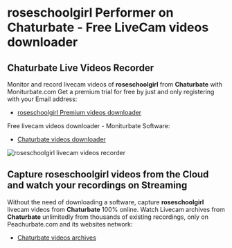 # roseschoolgirl Performer on Chaturbate - Free LiveCam videos downloader

## Chaturbate Live Videos Recorder

Monitor and record livecam videos of **roseschoolgirl** from **Chaturbate** with Moniturbate.com
Get a premium trial for free by just and only registering with your Email address:
* [roseschoolgirl Premium videos downloader](https://moniturbate.com/request-demo-licence-key.html)

Free livecam videos downloader - Moniturbate Software:
* [Chaturbate videos downloader](https://moniturbate.com/moniturbate-download-software.html)

![roseschoolgirl livecam videos recorder](https://peachurnet.com/templates/moniturbate-software.png)


## Capture roseschoolgirl videos from the Cloud and watch your recordings on Streaming

Without the need of downloading a software, capture **roseschoolgirl** livecam videos from **Chaturbate** 100% online.
Watch Livecam archives from **Chaturbate** unlimitedly from thousands of existing recordings, only on Peachurbate.com and its websites network:
* [Chaturbate videos archives](https://peachurnet.com/)